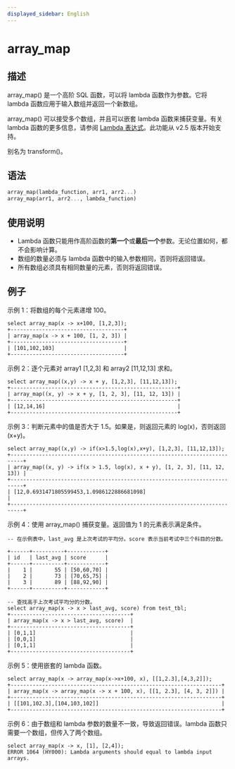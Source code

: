 ```yaml
---
displayed_sidebar: English
---
```


# array_map

## 描述

array_map() 是一个高阶 SQL 函数，可以将 lambda 函数作为参数。它将 lambda 函数应用于输入数组并返回一个新数组。

array_map() 可以接受多个数组，并且可以嵌套 lambda 函数来捕获变量。有关 lambda 函数的更多信息，请参阅 [Lambda 表达式](../Lambda_expression.md)。此功能从 v2.5 版本开始支持。

别名为 transform()。

## 语法

```Haskell
array_map(lambda_function, arr1, arr2...)
array_map(arr1, arr2..., lambda_function)
```

## 使用说明

- Lambda 函数只能用作高阶函数的**第一个**或**最后一个**参数。无论位置如何，都不会影响计算。
- 数组的数量必须与 lambda 函数中的输入参数相同，否则将返回错误。
- 所有数组必须具有相同数量的元素，否则将返回错误。

## 例子

示例 1：将数组的每个元素递增 100。

```Plain
select array_map(x -> x+100, [1,2,3]);
+------------------------------------+
| array_map(x -> x + 100, [1, 2, 3]) |
+------------------------------------+
| [101,102,103]                      |
+------------------------------------+
```

示例 2：逐个元素对 array1 [1,2,3] 和 array2 [11,12,13] 求和。

```Plain
select array_map((x,y) -> x + y, [1,2,3], [11,12,13]);
+-----------------------------------------------------+
| array_map((x, y) -> x + y, [1, 2, 3], [11, 12, 13]) |
+-----------------------------------------------------+
| [12,14,16]                                          |
+-----------------------------------------------------+
```

示例 3：判断元素中的值是否大于 1.5。如果是，则返回元素的 log(x)，否则返回 (x+y)。

```Plain
select array_map((x,y) -> if(x>1.5,log(x),x+y), [1,2,3], [11,12,13]);
+--------------------------------------------------------------------------+
| array_map((x, y) -> if(x > 1.5, log(x), x + y), [1, 2, 3], [11, 12, 13]) |
+--------------------------------------------------------------------------+
| [12,0.6931471805599453,1.0986122886681098]                               |
+--------------------------------------------------------------------------+
```

示例 4：使用 array_map() 捕获变量。返回值为 1 的元素表示满足条件。

```Plain
-- 在示例表中，last_avg 是上次考试的平均分。score 表示当前考试中三个科目的分数。

+------+----------+------------+
| id   | last_avg | score      |
+------+----------+------------+
|    1 |       55 | [50,60,70] |
|    2 |       73 | [70,65,75] |
|    3 |       89 | [88,92,90] |
+------+----------+------------+

-- 查找高于上次考试平均分的分数。
select array_map(x -> x > last_avg, score) from test_tbl;
+--------------------------------------+
| array_map(x -> x > last_avg, score)  |
+--------------------------------------+
| [0,1,1]                              |
| [0,0,1]                              |
| [0,1,1]                              |
+--------------------------------------+
```

示例 5：使用嵌套的 lambda 函数。

```Plain
select array_map(x -> array_map(x->x+100, x), [[1,2.3],[4,3,2]]);
+-------------------------------------------------------------------+
| array_map(x -> array_map(x -> x + 100, x), [[1, 2.3], [4, 3, 2]]) |
+-------------------------------------------------------------------+
| [[101,102.3],[104,103,102]]                                       |
+-------------------------------------------------------------------+
```

示例 6：由于数组和 lambda 参数的数量不一致，导致返回错误。lambda 函数只需要一个数组，但传入了两个数组。

```Plain
select array_map(x -> x, [1], [2,4]);
ERROR 1064 (HY000): Lambda arguments should equal to lambda input arrays.